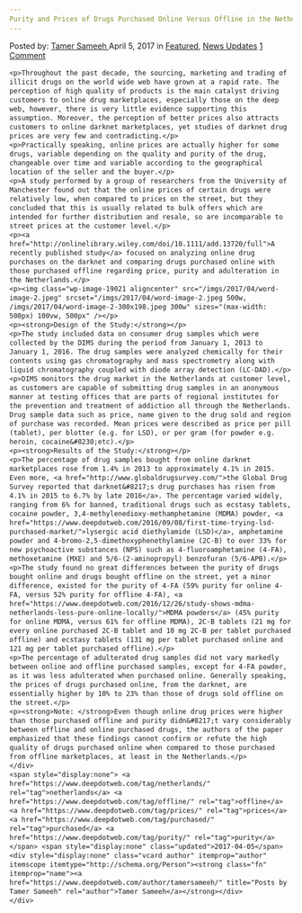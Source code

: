```yaml
---
Purity and Prices of Drugs Purchased Online Versus Offline in the Netherlands
---
```

<article class="post-listing post-19009 post type-post status-publish format-standard has-post-thumbnail hentry  tag-netherlands tag-offline tag-prices tag-purchased tag-purity">
    <div class="post-inner">
        <span>Posted by: <a href="https://www.deepdotweb.com/author/tamersameeh/" title="">Tamer Sameeh </a></span>
    <span>April 5, 2017</span>
    <span>in <a href="https://www.deepdotweb.com/category/deepdot-news/" rel="category tag">Featured</a>, <a href="https://www.deepdotweb.com/category/news-updates/" rel="category tag">News Updates</a></span>
    <span><a href="https://www.deepdotweb.com/2017/04/05/purity-prices-drugs-purchased-online-versus-offline-netherlands/#comments">1 Comment</a></span>
    </p>
    <div class="clear"></div>
    
    <p>Throughout the past decade, the sourcing, marketing and trading of illicit drugs on the world wide web have grown at a rapid rate. The perception of high quality of products is the main catalyst driving customers to online drug marketplaces, especially those on the deep web, however, there is very little evidence supporting this assumption. Moreover, the perception of better prices also attracts customers to online darknet marketplaces, yet studies of darknet drug prices are very few and contradicting.</p>
    <p>Practically speaking, online prices are actually higher for some drugs, variable depending on the quality and purity of the drug, changeable over time and variable according to the geographical location of the seller and the buyer.</p>
    <p>A study performed by a group of researchers from the University of Manchester found out that the online prices of certain drugs were relatively low, when compared to prices on the street, but they concluded that this is usually related to bulk offers which are intended for further distribution and resale, so are incomparable to street prices at the customer level.</p>
    <p><a href="http://onlinelibrary.wiley.com/doi/10.1111/add.13720/full">A recently published study</a> focused on analyzing online drug purchases on the darknet and comparing drugs purchased online with those purchased offline regarding price, purity and adulteration in the Netherlands.</p>
    <p><img class="wp-image-19021 aligncenter" src="/imgs/2017/04/word-image-2.jpeg" srcset="/imgs/2017/04/word-image-2.jpeg 500w, /imgs/2017/04/word-image-2-300x198.jpeg 300w" sizes="(max-width: 500px) 100vw, 500px" /></p>
    <p><strong>Design of the Study:</strong></p>
    <p>The study included data on consumer drug samples which were collected by the DIMS during the period from January 1, 2013 to January 1, 2016. The drug samples were analyzed chemically for their contents using gas chromatography and mass spectrometry along with liquid chromatography coupled with diode array detection (LC-DAD).</p>
    <p>DIMS monitors the drug market in the Netherlands at customer level, as customers are capable of submitting drug samples in an anonymous manner at testing offices that are parts of regional institutes for the prevention and treatment of addiction all through the Netherlands. Drug sample data such as price, name given to the drug sold and region of purchase was recorded. Mean prices were described as price per pill (tablet), per blotter (e.g. for LSD), or per gram (for powder e.g. heroin, cocaine&#8230;etc).</p>
    <p><strong>Results of the Study:</strong></p>
    <p>The percentage of drug samples bought from online darknet marketplaces rose from 1.4% in 2013 to approximately 4.1% in 2015. Even more, <a href="http://www.globaldrugsurvey.com/">the Global Drug Survey reported that darknet&#8217;s drug purchases has risen from 4.1% in 2015 to 6.7% by late 2016</a>. The percentage varied widely, ranging from 6% for banned, traditional drugs such as ecstasy tablets, cocaine powder, 3,4-methylenedioxy-methamphetamine (MDMA) powder, <a href="https://www.deepdotweb.com/2016/09/08/first-time-trying-lsd-purchased-market/">lysergic acid diethylamide (LSD)</a>, amphetamine powder and 4-bromo-2,5-dimethoxyphenethylamine (2C-B) to over 33% for new psychoactive substances (NPS) such as 4-fluoroamphetamine (4-FA), methoxetamine (MXE) and 5/6-(2-aminopropyl) benzofuran (5/6-APB).</p>
    <p>The study found no great differences between the purity of drugs bought online and drugs bought offline on the street, yet a minor difference, existed for the purity of 4-FA (59% purity for online 4-FA, versus 52% purity for offline 4-FA), <a href="https://www.deepdotweb.com/2016/12/26/study-shows-mdma-netherlands-less-pure-online-locally/">MDMA powders</a> (45% purity for online MDMA, versus 61% for offline MDMA), 2C-B tablets (21 mg for every online purchased 2C-B tablet and 10 mg 2C-B per tablet purchased offline) and ecstasy tablets (131 mg per tablet purchased online and 121 mg per tablet purchased offline).</p>
    <p>The percentage of adulterated drug samples did not vary markedly between online and offline purchased samples, except for 4-FA powder, as it was less adulterated when purchased online. Generally speaking, the prices of drugs purchased online, from the darknet, are essentially higher by 10% to 23% than those of drugs sold offline on the street.</p>
    <p><strong>Note: </strong>Even though online drug prices were higher than those purchased offline and purity didn&#8217;t vary considerably between offline and online purchased drugs, the authors of the paper emphasized that these findings cannot confirm or refute the high quality of drugs purchased online when compared to those purchased from offline marketplaces, at least in the Netherlands.</p>
    </div>
    <span style="display:none"> <a href="https://www.deepdotweb.com/tag/netherlands/" rel="tag">netherlands</a> <a href="https://www.deepdotweb.com/tag/offline/" rel="tag">offline</a>  <a href="https://www.deepdotweb.com/tag/prices/" rel="tag">prices</a> <a href="https://www.deepdotweb.com/tag/purchased/" rel="tag">purchased</a> <a href="https://www.deepdotweb.com/tag/purity/" rel="tag">purity</a></span> <span style="display:none" class="updated">2017-04-05</span>
    <div style="display:none" class="vcard author" itemprop="author" itemscope itemtype="http://schema.org/Person"><strong class="fn" itemprop="name"><a href="https://www.deepdotweb.com/author/tamersameeh/" title="Posts by Tamer Sameeh" rel="author">Tamer Sameeh</a></strong></div>
    </div>
</article>

